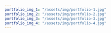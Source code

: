 ```yaml
---
portfolio_img_1: "/assets/img/portfolio-1.jpg"
portfolio_img_2: "/assets/img/portfolio-2.jpg"
portfolio_img_3: "/assets/img/portfolio-3.jpg"
portfolio_img_4: "/assets/img/portfolio-4.jpg"
---
```


